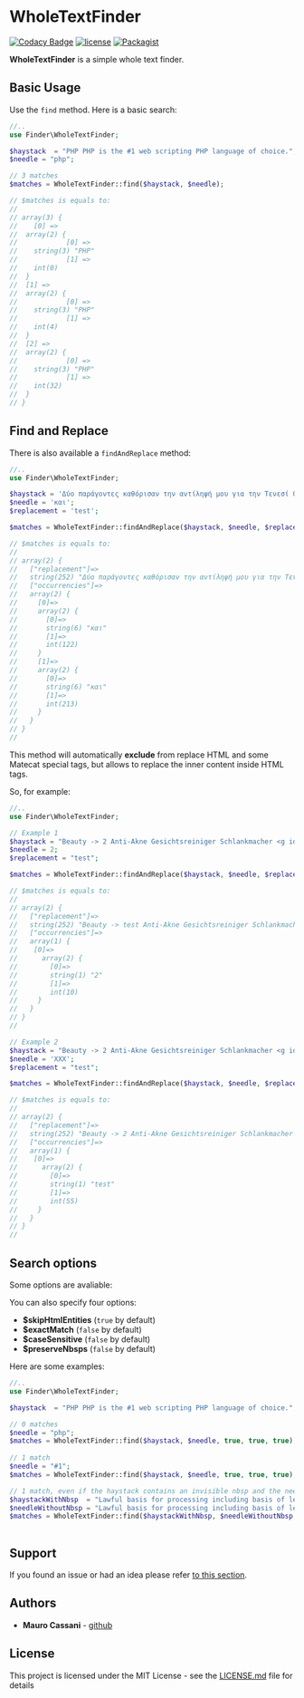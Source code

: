 # WholeTextFinder

[![Codacy Badge](https://api.codacy.com/project/badge/Grade/b9c1cf5c3f014285b5d7748cb4175c69)](https://www.codacy.com/app/mauretto78_2/whole-text-finder?utm_source=github.com&amp;utm_medium=referral&amp;utm_content=mauretto78/whole-text-finder&amp;utm_campaign=Badge_Grade)
[![license](https://img.shields.io/github/license/matecat/whole-text-finder.svg)]()
[![Packagist](https://img.shields.io/packagist/v/matecat/whole-text-finder.svg)]()

**WholeTextFinder** is a simple whole text finder.

## Basic Usage

Use the `find` method. Here is a basic search:

```php
//..
use Finder\WholeTextFinder;

$haystack  = "PHP PHP is the #1 web scripting PHP language of choice.";
$needle = "php";

// 3 matches
$matches = WholeTextFinder::find($haystack, $needle);

// $matches is equals to:
//
// array(3) {
//    [0] =>
//  array(2) {
//            [0] =>
//    string(3) "PHP"
//            [1] =>
//    int(0)
//  }
//  [1] =>
//  array(2) {
//            [0] =>
//    string(3) "PHP"
//            [1] =>
//    int(4)
//  }
//  [2] =>
//  array(2) {
//            [0] =>
//    string(3) "PHP"
//            [1] =>
//    int(32)
//  }
// }

```

## Find and Replace

There is also available a `findAndReplace` method:

```php
//..
use Finder\WholeTextFinder;

$haystack = 'Δύο παράγοντες καθόρισαν την αντίληψή μου για την Τενεσί Ουίλιαμς και τη σκηνική παρουσίαση των κειμένων: η Maria Britneva και η Annette Saddik, αφετέρου.';
$needle = 'και';
$replacement = 'test';

$matches = WholeTextFinder::findAndReplace($haystack, $needle, $replacement);

// $matches is equals to:
//
// array(2) {
//   ["replacement"]=>
//   string(252) "Δύο παράγοντες καθόρισαν την αντίληψή μου για την Τενεσί Ουίλιαμς test τη σκηνική παρουσίαση των κειμένων: η Maria Britneva test η Annette Saddik, αφετέρου."
//   ["occurrencies"]=>
//   array(2) {
//     [0]=>
//     array(2) {
//       [0]=>
//       string(6) "και"
//       [1]=>
//       int(122)
//     }
//     [1]=>
//     array(2) {
//       [0]=>
//       string(6) "και"
//       [1]=>
//       int(213)
//     }
//   }
// } 
//

```

This method will automatically **exclude** from replace HTML and some Matecat special tags, but allows to replace the inner content inside HTML tags.

So, for example:

```php
//..
use Finder\WholeTextFinder;

// Example 1
$haystack = "Beauty -> 2 Anti-Akne Gesichtsreiniger Schlankmacher <g id=\"2\">XXX</g>";
$needle = 2;
$replacement = "test";

$matches = WholeTextFinder::findAndReplace($haystack, $needle, $replacement);

// $matches is equals to:
//
// array(2) {
//   ["replacement"]=>
//   string(252) "Beauty -> test Anti-Akne Gesichtsreiniger Schlankmacher <g id="2">XXX</g>"
//   ["occurrencies"]=>
//   array(1) {
//    [0]=>
//      array(2) {
//        [0]=>
//        string(1) "2"
//        [1]=>
//        int(10)
//     }
//   }
// } 
//

// Example 2
$haystack = "Beauty -> 2 Anti-Akne Gesichtsreiniger Schlankmacher <g id=\"2\">XXX</g>";
$needle = 'XXX';
$replacement = "test";

$matches = WholeTextFinder::findAndReplace($haystack, $needle, $replacement);

// $matches is equals to:
//
// array(2) {
//   ["replacement"]=>
//   string(252) "Beauty -> 2 Anti-Akne Gesichtsreiniger Schlankmacher <g id="2">test</g>"
//   ["occurrencies"]=>
//   array(1) {
//    [0]=>
//      array(2) {
//        [0]=>
//        string(1) "test"
//        [1]=>
//        int(55)
//     }
//   }
// } 
//

```

## Search options

Some options are avaliable:

You can also specify four options:

* **$skipHtmlEntities** (`true` by default)  
* **$exactMatch** (`false` by default) 
* **$caseSensitive** (`false` by default) 
* **$preserveNbsps** (`false` by default) 

Here are some examples:

```php
//..
use Finder\WholeTextFinder;

$haystack  = "PHP PHP is the #1 web scripting PHP language of choice.";

// 0 matches
$needle = "php";
$matches = WholeTextFinder::find($haystack, $needle, true, true, true);
   
// 1 match 
$needle = "#1";
$matches = WholeTextFinder::find($haystack, $needle, true, true, true);

// 1 match, even if the haystack contains an invisible nbsp and the needle has an ordinary spacer
$haystackWithNbsp  = "Lawful basis for processing including basis of legitimate interest";
$needleWithoutNbsp = "Lawful basis for processing including basis of legitimate interest";
$matches = WholeTextFinder::find($haystackWithNbsp, $needleWithoutNbsp, true, true, true);
   
```

## Support

If you found an issue or had an idea please refer [to this section](https://github.com/mauretto78/whole-text-finder/issues).

## Authors

* **Mauro Cassani** - [github](https://github.com/mauretto78)

## License

This project is licensed under the MIT License - see the [LICENSE.md](LICENSE.md) file for details
